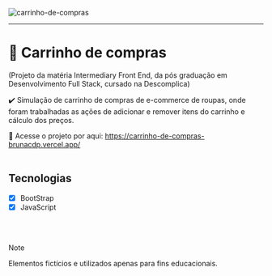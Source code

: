 ![carrinho-de-compras](https://github.com/brunacdp/carrinho-de-compras/assets/126818470/c6f28667-1545-4166-bd9b-153df8dca783)
<hr>

# :shopping_cart: Carrinho de compras

  (Projeto da matéria Intermediary Front End, da pós graduação em Desenvolvimento Full Stack, cursado na Descomplica)

  :heavy_check_mark: Simulação de carrinho de compras de e-commerce de roupas, onde foram trabalhadas as ações de adicionar e remover itens do carrinho e cálculo dos preços.
  
  :link: Acesse o projeto por aqui: https://carrinho-de-compras-brunacdp.vercel.app/
  <br>
  <br>

## Tecnologias

- [X] BootStrap
- [X] JavaScript

<br>
<br>

> [!NOTE]
> Elementos fictícios e utilizados apenas para fins educacionais.

